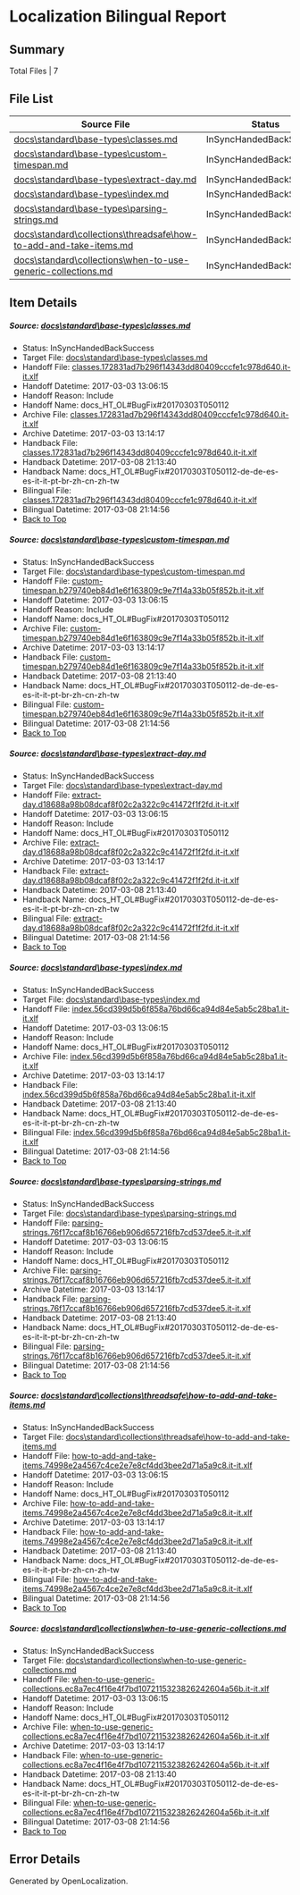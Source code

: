 # <a name='report-top'></a> Localization Bilingual Report

## Summary
 Total Files | 7

## File List
 Source File | Status | Details 
 ----------- | ------ | ------- 
 [docs\standard\base-types\classes.md](https://github.com/dotnet/docs/blob/90fe68f7f3c4b46502b5d3770b1a2d57c6af748a/docs/standard/base-types/classes.md) | InSyncHandedBackSuccess | [Details](#ae677af2590636fd144d8978a3500c37f9d336153329)
 [docs\standard\base-types\custom-timespan.md](https://github.com/dotnet/docs/blob/90fe68f7f3c4b46502b5d3770b1a2d57c6af748a/docs/standard/base-types/custom-timespan.md) | InSyncHandedBackSuccess | [Details](#bec60437d4345decaf38f2bbb9434922ac8896833338)
 [docs\standard\base-types\extract-day.md](https://github.com/dotnet/docs/blob/90fe68f7f3c4b46502b5d3770b1a2d57c6af748a/docs/standard/base-types/extract-day.md) | InSyncHandedBackSuccess | [Details](#1b9d1d497524e62e5758c9be7be7b586a421a2583344)
 [docs\standard\base-types\index.md](https://github.com/dotnet/docs/blob/90fe68f7f3c4b46502b5d3770b1a2d57c6af748a/docs/standard/base-types/index.md) | InSyncHandedBackSuccess | [Details](#2be90e0a3e6627152532ff607768dbbb333045d73348)
 [docs\standard\base-types\parsing-strings.md](https://github.com/dotnet/docs/blob/90fe68f7f3c4b46502b5d3770b1a2d57c6af748a/docs/standard/base-types/parsing-strings.md) | InSyncHandedBackSuccess | [Details](#c741ae793d491f691a355df6ad064b81d609c7e53358)
 [docs\standard\collections\threadsafe\how-to-add-and-take-items.md](https://github.com/dotnet/docs/blob/90fe68f7f3c4b46502b5d3770b1a2d57c6af748a/docs/standard/collections/threadsafe/how-to-add-and-take-items.md) | InSyncHandedBackSuccess | [Details](#e560eb44f783aaa50ec335df4f3171090d238f323388)
 [docs\standard\collections\when-to-use-generic-collections.md](https://github.com/dotnet/docs/blob/90fe68f7f3c4b46502b5d3770b1a2d57c6af748a/docs/standard/collections/when-to-use-generic-collections.md) | InSyncHandedBackSuccess | [Details](#bde317c165981775330e1d0d8261d355e2401bc93395)

## Item Details
##### <a name='ae677af2590636fd144d8978a3500c37f9d336153329'></a> Source: [docs\standard\base-types\classes.md](https://github.com/dotnet/docs/blob/90fe68f7f3c4b46502b5d3770b1a2d57c6af748a/docs/standard/base-types/classes.md)
* Status: InSyncHandedBackSuccess
* Target File: [docs\standard\base-types\classes.md](https://github.com/dotnet/docs.it-it/blob/9d76840bc4aa866f6ac6b3b926b6212939ba210c/docs/standard/base-types/classes.md)
* Handoff File: [classes.172831ad7b296f14343dd80409cccfe1c978d640.it-it.xlf](https://github.com/dotnet/docs.handoff/blob/76a1aa9c13ac93c335ae10e9c71e7233967a67d7/ol-handoff/dotnet/docs.it-it/master/dotnet-core/classes.172831ad7b296f14343dd80409cccfe1c978d640.it-it.xlf)
* Handoff Datetime: 2017-03-03 13:06:15
* Handoff Reason: Include
* Handoff Name: docs_HT_OL#BugFix#20170303T050112
* Archive File: [classes.172831ad7b296f14343dd80409cccfe1c978d640.it-it.xlf](https://github.com/dotnet/docs.handoff/blob/284b3b621215b23a2a228a0118e85e84825baef2/ol-archive/dotnet/docs.it-it/master/dotnet-core/classes.172831ad7b296f14343dd80409cccfe1c978d640.it-it.xlf)
* Archive Datetime: 2017-03-03 13:14:17
* Handback File: [classes.172831ad7b296f14343dd80409cccfe1c978d640.it-it.xlf](https://github.com/dotnet/docs.handback/blob/3f610154cc90b93c731a63a43f9d4c56df4e110b/ol-handback/dotnet/docs.it-it/master/dotnet-core/classes.172831ad7b296f14343dd80409cccfe1c978d640.it-it.xlf)
* Handback Datetime: 2017-03-08 21:13:40
* Handback Name: docs_HT_OL#BugFix#20170303T050112-de-de-es-es-it-it-pt-br-zh-cn-zh-tw
* Bilingual File: [classes.172831ad7b296f14343dd80409cccfe1c978d640.it-it.xlf](https://github.com/dotnet/docs.handback/blob/3f610154cc90b93c731a63a43f9d4c56df4e110b/ol-handback/dotnet/docs.it-it/master/dotnet-core/classes.172831ad7b296f14343dd80409cccfe1c978d640.it-it.xlf)
* Bilingual Datetime: 2017-03-08 21:14:56
* [Back to Top](#report-top)

##### <a name='bec60437d4345decaf38f2bbb9434922ac8896833338'></a> Source: [docs\standard\base-types\custom-timespan.md](https://github.com/dotnet/docs/blob/90fe68f7f3c4b46502b5d3770b1a2d57c6af748a/docs/standard/base-types/custom-timespan.md)
* Status: InSyncHandedBackSuccess
* Target File: [docs\standard\base-types\custom-timespan.md](https://github.com/dotnet/docs.it-it/blob/9d76840bc4aa866f6ac6b3b926b6212939ba210c/docs/standard/base-types/custom-timespan.md)
* Handoff File: [custom-timespan.b279740eb84d1e6f163809c9e7f14a33b05f852b.it-it.xlf](https://github.com/dotnet/docs.handoff/blob/76a1aa9c13ac93c335ae10e9c71e7233967a67d7/ol-handoff/dotnet/docs.it-it/master/dotnet-core/custom-timespan.b279740eb84d1e6f163809c9e7f14a33b05f852b.it-it.xlf)
* Handoff Datetime: 2017-03-03 13:06:15
* Handoff Reason: Include
* Handoff Name: docs_HT_OL#BugFix#20170303T050112
* Archive File: [custom-timespan.b279740eb84d1e6f163809c9e7f14a33b05f852b.it-it.xlf](https://github.com/dotnet/docs.handoff/blob/284b3b621215b23a2a228a0118e85e84825baef2/ol-archive/dotnet/docs.it-it/master/dotnet-core/custom-timespan.b279740eb84d1e6f163809c9e7f14a33b05f852b.it-it.xlf)
* Archive Datetime: 2017-03-03 13:14:17
* Handback File: [custom-timespan.b279740eb84d1e6f163809c9e7f14a33b05f852b.it-it.xlf](https://github.com/dotnet/docs.handback/blob/3f610154cc90b93c731a63a43f9d4c56df4e110b/ol-handback/dotnet/docs.it-it/master/dotnet-core/custom-timespan.b279740eb84d1e6f163809c9e7f14a33b05f852b.it-it.xlf)
* Handback Datetime: 2017-03-08 21:13:40
* Handback Name: docs_HT_OL#BugFix#20170303T050112-de-de-es-es-it-it-pt-br-zh-cn-zh-tw
* Bilingual File: [custom-timespan.b279740eb84d1e6f163809c9e7f14a33b05f852b.it-it.xlf](https://github.com/dotnet/docs.handback/blob/3f610154cc90b93c731a63a43f9d4c56df4e110b/ol-handback/dotnet/docs.it-it/master/dotnet-core/custom-timespan.b279740eb84d1e6f163809c9e7f14a33b05f852b.it-it.xlf)
* Bilingual Datetime: 2017-03-08 21:14:56
* [Back to Top](#report-top)

##### <a name='1b9d1d497524e62e5758c9be7be7b586a421a2583344'></a> Source: [docs\standard\base-types\extract-day.md](https://github.com/dotnet/docs/blob/90fe68f7f3c4b46502b5d3770b1a2d57c6af748a/docs/standard/base-types/extract-day.md)
* Status: InSyncHandedBackSuccess
* Target File: [docs\standard\base-types\extract-day.md](https://github.com/dotnet/docs.it-it/blob/9d76840bc4aa866f6ac6b3b926b6212939ba210c/docs/standard/base-types/extract-day.md)
* Handoff File: [extract-day.d18688a98b08dcaf8f02c2a322c9c41472f1f2fd.it-it.xlf](https://github.com/dotnet/docs.handoff/blob/76a1aa9c13ac93c335ae10e9c71e7233967a67d7/ol-handoff/dotnet/docs.it-it/master/dotnet-core/extract-day.d18688a98b08dcaf8f02c2a322c9c41472f1f2fd.it-it.xlf)
* Handoff Datetime: 2017-03-03 13:06:15
* Handoff Reason: Include
* Handoff Name: docs_HT_OL#BugFix#20170303T050112
* Archive File: [extract-day.d18688a98b08dcaf8f02c2a322c9c41472f1f2fd.it-it.xlf](https://github.com/dotnet/docs.handoff/blob/284b3b621215b23a2a228a0118e85e84825baef2/ol-archive/dotnet/docs.it-it/master/dotnet-core/extract-day.d18688a98b08dcaf8f02c2a322c9c41472f1f2fd.it-it.xlf)
* Archive Datetime: 2017-03-03 13:14:17
* Handback File: [extract-day.d18688a98b08dcaf8f02c2a322c9c41472f1f2fd.it-it.xlf](https://github.com/dotnet/docs.handback/blob/3f610154cc90b93c731a63a43f9d4c56df4e110b/ol-handback/dotnet/docs.it-it/master/dotnet-core/extract-day.d18688a98b08dcaf8f02c2a322c9c41472f1f2fd.it-it.xlf)
* Handback Datetime: 2017-03-08 21:13:40
* Handback Name: docs_HT_OL#BugFix#20170303T050112-de-de-es-es-it-it-pt-br-zh-cn-zh-tw
* Bilingual File: [extract-day.d18688a98b08dcaf8f02c2a322c9c41472f1f2fd.it-it.xlf](https://github.com/dotnet/docs.handback/blob/3f610154cc90b93c731a63a43f9d4c56df4e110b/ol-handback/dotnet/docs.it-it/master/dotnet-core/extract-day.d18688a98b08dcaf8f02c2a322c9c41472f1f2fd.it-it.xlf)
* Bilingual Datetime: 2017-03-08 21:14:56
* [Back to Top](#report-top)

##### <a name='2be90e0a3e6627152532ff607768dbbb333045d73348'></a> Source: [docs\standard\base-types\index.md](https://github.com/dotnet/docs/blob/90fe68f7f3c4b46502b5d3770b1a2d57c6af748a/docs/standard/base-types/index.md)
* Status: InSyncHandedBackSuccess
* Target File: [docs\standard\base-types\index.md](https://github.com/dotnet/docs.it-it/blob/9d76840bc4aa866f6ac6b3b926b6212939ba210c/docs/standard/base-types/index.md)
* Handoff File: [index.56cd399d5b6f858a76bd66ca94d84e5ab5c28ba1.it-it.xlf](https://github.com/dotnet/docs.handoff/blob/76a1aa9c13ac93c335ae10e9c71e7233967a67d7/ol-handoff/dotnet/docs.it-it/master/dotnet-core/index.56cd399d5b6f858a76bd66ca94d84e5ab5c28ba1.it-it.xlf)
* Handoff Datetime: 2017-03-03 13:06:15
* Handoff Reason: Include
* Handoff Name: docs_HT_OL#BugFix#20170303T050112
* Archive File: [index.56cd399d5b6f858a76bd66ca94d84e5ab5c28ba1.it-it.xlf](https://github.com/dotnet/docs.handoff/blob/284b3b621215b23a2a228a0118e85e84825baef2/ol-archive/dotnet/docs.it-it/master/dotnet-core/index.56cd399d5b6f858a76bd66ca94d84e5ab5c28ba1.it-it.xlf)
* Archive Datetime: 2017-03-03 13:14:17
* Handback File: [index.56cd399d5b6f858a76bd66ca94d84e5ab5c28ba1.it-it.xlf](https://github.com/dotnet/docs.handback/blob/3f610154cc90b93c731a63a43f9d4c56df4e110b/ol-handback/dotnet/docs.it-it/master/dotnet-core/index.56cd399d5b6f858a76bd66ca94d84e5ab5c28ba1.it-it.xlf)
* Handback Datetime: 2017-03-08 21:13:40
* Handback Name: docs_HT_OL#BugFix#20170303T050112-de-de-es-es-it-it-pt-br-zh-cn-zh-tw
* Bilingual File: [index.56cd399d5b6f858a76bd66ca94d84e5ab5c28ba1.it-it.xlf](https://github.com/dotnet/docs.handback/blob/3f610154cc90b93c731a63a43f9d4c56df4e110b/ol-handback/dotnet/docs.it-it/master/dotnet-core/index.56cd399d5b6f858a76bd66ca94d84e5ab5c28ba1.it-it.xlf)
* Bilingual Datetime: 2017-03-08 21:14:56
* [Back to Top](#report-top)

##### <a name='c741ae793d491f691a355df6ad064b81d609c7e53358'></a> Source: [docs\standard\base-types\parsing-strings.md](https://github.com/dotnet/docs/blob/90fe68f7f3c4b46502b5d3770b1a2d57c6af748a/docs/standard/base-types/parsing-strings.md)
* Status: InSyncHandedBackSuccess
* Target File: [docs\standard\base-types\parsing-strings.md](https://github.com/dotnet/docs.it-it/blob/9d76840bc4aa866f6ac6b3b926b6212939ba210c/docs/standard/base-types/parsing-strings.md)
* Handoff File: [parsing-strings.76f17ccaf8b16766eb906d657216fb7cd537dee5.it-it.xlf](https://github.com/dotnet/docs.handoff/blob/76a1aa9c13ac93c335ae10e9c71e7233967a67d7/ol-handoff/dotnet/docs.it-it/master/dotnet-core/parsing-strings.76f17ccaf8b16766eb906d657216fb7cd537dee5.it-it.xlf)
* Handoff Datetime: 2017-03-03 13:06:15
* Handoff Reason: Include
* Handoff Name: docs_HT_OL#BugFix#20170303T050112
* Archive File: [parsing-strings.76f17ccaf8b16766eb906d657216fb7cd537dee5.it-it.xlf](https://github.com/dotnet/docs.handoff/blob/284b3b621215b23a2a228a0118e85e84825baef2/ol-archive/dotnet/docs.it-it/master/dotnet-core/parsing-strings.76f17ccaf8b16766eb906d657216fb7cd537dee5.it-it.xlf)
* Archive Datetime: 2017-03-03 13:14:17
* Handback File: [parsing-strings.76f17ccaf8b16766eb906d657216fb7cd537dee5.it-it.xlf](https://github.com/dotnet/docs.handback/blob/3f610154cc90b93c731a63a43f9d4c56df4e110b/ol-handback/dotnet/docs.it-it/master/dotnet-core/parsing-strings.76f17ccaf8b16766eb906d657216fb7cd537dee5.it-it.xlf)
* Handback Datetime: 2017-03-08 21:13:40
* Handback Name: docs_HT_OL#BugFix#20170303T050112-de-de-es-es-it-it-pt-br-zh-cn-zh-tw
* Bilingual File: [parsing-strings.76f17ccaf8b16766eb906d657216fb7cd537dee5.it-it.xlf](https://github.com/dotnet/docs.handback/blob/3f610154cc90b93c731a63a43f9d4c56df4e110b/ol-handback/dotnet/docs.it-it/master/dotnet-core/parsing-strings.76f17ccaf8b16766eb906d657216fb7cd537dee5.it-it.xlf)
* Bilingual Datetime: 2017-03-08 21:14:56
* [Back to Top](#report-top)

##### <a name='e560eb44f783aaa50ec335df4f3171090d238f323388'></a> Source: [docs\standard\collections\threadsafe\how-to-add-and-take-items.md](https://github.com/dotnet/docs/blob/90fe68f7f3c4b46502b5d3770b1a2d57c6af748a/docs/standard/collections/threadsafe/how-to-add-and-take-items.md)
* Status: InSyncHandedBackSuccess
* Target File: [docs\standard\collections\threadsafe\how-to-add-and-take-items.md](https://github.com/dotnet/docs.it-it/blob/9d76840bc4aa866f6ac6b3b926b6212939ba210c/docs/standard/collections/threadsafe/how-to-add-and-take-items.md)
* Handoff File: [how-to-add-and-take-items.74998e2a4567c4ce2e7e8cf4dd3bee2d71a5a9c8.it-it.xlf](https://github.com/dotnet/docs.handoff/blob/76a1aa9c13ac93c335ae10e9c71e7233967a67d7/ol-handoff/dotnet/docs.it-it/master/dotnet-core/how-to-add-and-take-items.74998e2a4567c4ce2e7e8cf4dd3bee2d71a5a9c8.it-it.xlf)
* Handoff Datetime: 2017-03-03 13:06:15
* Handoff Reason: Include
* Handoff Name: docs_HT_OL#BugFix#20170303T050112
* Archive File: [how-to-add-and-take-items.74998e2a4567c4ce2e7e8cf4dd3bee2d71a5a9c8.it-it.xlf](https://github.com/dotnet/docs.handoff/blob/284b3b621215b23a2a228a0118e85e84825baef2/ol-archive/dotnet/docs.it-it/master/dotnet-core/how-to-add-and-take-items.74998e2a4567c4ce2e7e8cf4dd3bee2d71a5a9c8.it-it.xlf)
* Archive Datetime: 2017-03-03 13:14:17
* Handback File: [how-to-add-and-take-items.74998e2a4567c4ce2e7e8cf4dd3bee2d71a5a9c8.it-it.xlf](https://github.com/dotnet/docs.handback/blob/3f610154cc90b93c731a63a43f9d4c56df4e110b/ol-handback/dotnet/docs.it-it/master/dotnet-core/how-to-add-and-take-items.74998e2a4567c4ce2e7e8cf4dd3bee2d71a5a9c8.it-it.xlf)
* Handback Datetime: 2017-03-08 21:13:40
* Handback Name: docs_HT_OL#BugFix#20170303T050112-de-de-es-es-it-it-pt-br-zh-cn-zh-tw
* Bilingual File: [how-to-add-and-take-items.74998e2a4567c4ce2e7e8cf4dd3bee2d71a5a9c8.it-it.xlf](https://github.com/dotnet/docs.handback/blob/3f610154cc90b93c731a63a43f9d4c56df4e110b/ol-handback/dotnet/docs.it-it/master/dotnet-core/how-to-add-and-take-items.74998e2a4567c4ce2e7e8cf4dd3bee2d71a5a9c8.it-it.xlf)
* Bilingual Datetime: 2017-03-08 21:14:56
* [Back to Top](#report-top)

##### <a name='bde317c165981775330e1d0d8261d355e2401bc93395'></a> Source: [docs\standard\collections\when-to-use-generic-collections.md](https://github.com/dotnet/docs/blob/90fe68f7f3c4b46502b5d3770b1a2d57c6af748a/docs/standard/collections/when-to-use-generic-collections.md)
* Status: InSyncHandedBackSuccess
* Target File: [docs\standard\collections\when-to-use-generic-collections.md](https://github.com/dotnet/docs.it-it/blob/9d76840bc4aa866f6ac6b3b926b6212939ba210c/docs/standard/collections/when-to-use-generic-collections.md)
* Handoff File: [when-to-use-generic-collections.ec8a7ec4f16e4f7bd1072115323826242604a56b.it-it.xlf](https://github.com/dotnet/docs.handoff/blob/76a1aa9c13ac93c335ae10e9c71e7233967a67d7/ol-handoff/dotnet/docs.it-it/master/dotnet-core/when-to-use-generic-collections.ec8a7ec4f16e4f7bd1072115323826242604a56b.it-it.xlf)
* Handoff Datetime: 2017-03-03 13:06:15
* Handoff Reason: Include
* Handoff Name: docs_HT_OL#BugFix#20170303T050112
* Archive File: [when-to-use-generic-collections.ec8a7ec4f16e4f7bd1072115323826242604a56b.it-it.xlf](https://github.com/dotnet/docs.handoff/blob/284b3b621215b23a2a228a0118e85e84825baef2/ol-archive/dotnet/docs.it-it/master/dotnet-core/when-to-use-generic-collections.ec8a7ec4f16e4f7bd1072115323826242604a56b.it-it.xlf)
* Archive Datetime: 2017-03-03 13:14:17
* Handback File: [when-to-use-generic-collections.ec8a7ec4f16e4f7bd1072115323826242604a56b.it-it.xlf](https://github.com/dotnet/docs.handback/blob/3f610154cc90b93c731a63a43f9d4c56df4e110b/ol-handback/dotnet/docs.it-it/master/dotnet-core/when-to-use-generic-collections.ec8a7ec4f16e4f7bd1072115323826242604a56b.it-it.xlf)
* Handback Datetime: 2017-03-08 21:13:40
* Handback Name: docs_HT_OL#BugFix#20170303T050112-de-de-es-es-it-it-pt-br-zh-cn-zh-tw
* Bilingual File: [when-to-use-generic-collections.ec8a7ec4f16e4f7bd1072115323826242604a56b.it-it.xlf](https://github.com/dotnet/docs.handback/blob/3f610154cc90b93c731a63a43f9d4c56df4e110b/ol-handback/dotnet/docs.it-it/master/dotnet-core/when-to-use-generic-collections.ec8a7ec4f16e4f7bd1072115323826242604a56b.it-it.xlf)
* Bilingual Datetime: 2017-03-08 21:14:56
* [Back to Top](#report-top)


## Error Details

Generated by OpenLocalization.
